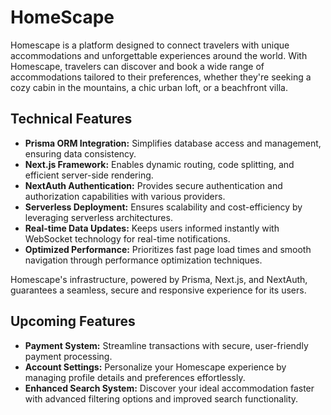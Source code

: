 # HomeScape

Homescape is a platform designed to connect travelers with unique accommodations and unforgettable experiences around the world. With Homescape, travelers can discover and book a wide range of accommodations tailored to their preferences, whether they're seeking a cozy cabin in the mountains, a chic urban loft, or a beachfront villa.

## Technical Features

- **Prisma ORM Integration:** Simplifies database access and management, ensuring data consistency.
- **Next.js Framework:** Enables dynamic routing, code splitting, and efficient server-side rendering.
- **NextAuth Authentication:** Provides secure authentication and authorization capabilities with various providers.
- **Serverless Deployment:** Ensures scalability and cost-efficiency by leveraging serverless architectures.
- **Real-time Data Updates:** Keeps users informed instantly with WebSocket technology for real-time notifications.
- **Optimized Performance:** Prioritizes fast page load times and smooth navigation through performance optimization techniques.

Homescape's infrastructure, powered by Prisma, Next.js, and NextAuth, guarantees a seamless, secure and responsive experience for its users.

## Upcoming Features

- **Payment System:** Streamline transactions with secure, user-friendly payment processing.
- **Account Settings:** Personalize your Homescape experience by managing profile details and preferences effortlessly.
- **Enhanced Search System:** Discover your ideal accommodation faster with advanced filtering options and improved search functionality. 
